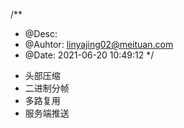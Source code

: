 /**
 * @Desc:
 * @Auhtor: linyajing02@meituan.com
 * @Date: 2021-06-20 10:49:12
 */
 - 头部压缩
 - 二进制分帧
 - 多路复用
 - 服务端推送